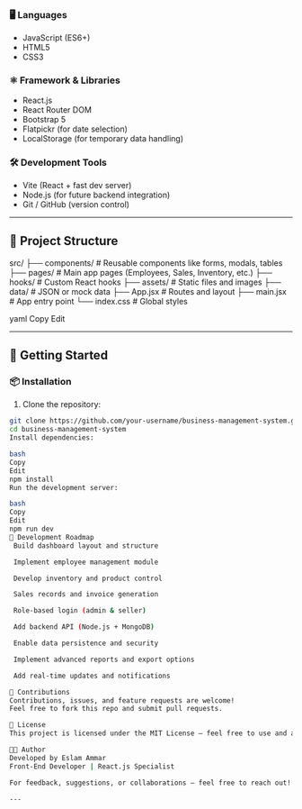 

### 🖥️ Languages

- JavaScript (ES6+)
- HTML5
- CSS3

### ⚛️ Framework & Libraries

- React.js
- React Router DOM
- Bootstrap 5
- Flatpickr (for date selection)
- LocalStorage (for temporary data handling)

### 🛠️ Development Tools

- Vite (React + fast dev server)
- Node.js (for future backend integration)
- Git / GitHub (version control)

---

## 📁 Project Structure

src/
├── components/ # Reusable components like forms, modals, tables
├── pages/ # Main app pages (Employees, Sales, Inventory, etc.)
├── hooks/ # Custom React hooks
├── assets/ # Static files and images
├── data/ # JSON or mock data
├── App.jsx # Routes and layout
├── main.jsx # App entry point
└── index.css # Global styles

yaml
Copy
Edit

---

## 🚀 Getting Started

### 📦 Installation

1. Clone the repository:

```bash
git clone https://github.com/your-username/business-management-system.git
cd business-management-system
Install dependencies:

bash
Copy
Edit
npm install
Run the development server:

bash
Copy
Edit
npm run dev
🧭 Development Roadmap
 Build dashboard layout and structure

 Implement employee management module

 Develop inventory and product control

 Sales records and invoice generation

 Role-based login (admin & seller)

 Add backend API (Node.js + MongoDB)

 Enable data persistence and security

 Implement advanced reports and export options

 Add real-time updates and notifications

🤝 Contributions
Contributions, issues, and feature requests are welcome!
Feel free to fork this repo and submit pull requests.

📃 License
This project is licensed under the MIT License – feel free to use and adapt.

👨‍💻 Author
Developed by Eslam Ammar
Front-End Developer | React.js Specialist

For feedback, suggestions, or collaborations – feel free to reach out!

---
